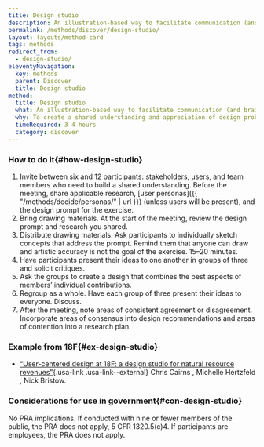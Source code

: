```yaml
---
title: Design studio
description: An illustration-based way to facilitate communication (and brainstorming) between a project team and stakeholders.
permalink: /methods/discover/design-studio/
layout: layouts/method-card
tags: methods
redirect_from:
  - design-studio/
eleventyNavigation:
  key: methods
  parent: Discover
  title: Design studio
method:
  title: Design studio
  what: An illustration-based way to facilitate communication (and brainstorming) between a project team and stakeholders.
  why: To create a shared understanding and appreciation of design problems confronting the project team.
  timeRequired: 3–4 hours
  category: discover
---
```


### How to do it{#how-design-studio}

1. Invite between six and 12 participants: stakeholders, users, and team members who need to build a shared understanding. Before the meeting, share applicable research, [user personas]({{ "/methods/decide/personas/" | url }}) (unless users will be present), and the design prompt for the exercise.
1. Bring drawing materials. At the start of the meeting, review the design prompt and research you shared.
1. Distribute drawing materials. Ask participants to individually sketch concepts that address the prompt. Remind them that anyone can draw and artistic accuracy is not the goal of the exercise. 15–20 minutes.
1. Have participants present their ideas to one another in groups of three and solicit critiques.
1. Ask the groups to create a design that combines the best aspects of members’ individual contributions.
1. Regroup as a whole. Have each group of three present their ideas to everyone. Discuss.
1. After the meeting, note areas of consistent agreement or disagreement. Incorporate areas of consensus into design recommendations and areas of contention into a research plan.

<section class="method--section method--section--18f-example" markdown="1" >

### Example from 18F{#ex-design-studio}

- [“User-centered design at 18F: a design studio for natural resource revenues”](https://18f.gsa.gov/2014/09/25/design-studio-onrr/){.usa-link .usa-link--external} Chris Cairns , Michelle Hertzfeld , Nick Bristow.

</section>

<section class="method--section method--section--government-considerations" markdown="1" >

### Considerations for use in government{#con-design-studio}

No PRA implications. If conducted with nine or fewer members of the public, the PRA does not apply, 5 CFR 1320.5(c)4. If participants are employees, the PRA does not apply.
</section>
